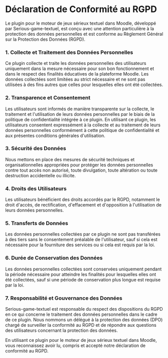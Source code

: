 # Déclaration de Conformité au RGPD

Le plugin pour le moteur de jeux sérieux textuel dans Moodle, développé par Serious-game-textuel, est conçu avec une attention particulière à la protection des données personnelles et est conforme au Règlement Général sur la Protection des Données (RGPD).

### 1. Collecte et Traitement des Données Personnelles

Ce plugin collecte et traite les données personnelles des utilisateurs uniquement dans la mesure nécessaire pour son bon fonctionnement et dans le respect des finalités éducatives de la plateforme Moodle. Les données collectées sont limitées au strict nécessaire et ne sont pas utilisées à des fins autres que celles pour lesquelles elles ont été collectées.

### 2. Transparence et Consentement

Les utilisateurs sont informés de manière transparente sur la collecte, le traitement et l'utilisation de leurs données personnelles par le biais de la politique de confidentialité intégrée à ce plugin. En utilisant ce plugin, les utilisateurs consentent expressément à la collecte et au traitement de leurs données personnelles conformément à cette politique de confidentialité et aux présentes conditions générales d'utilisation.

### 3. Sécurité des Données

Nous mettons en place des mesures de sécurité techniques et organisationnelles appropriées pour protéger les données personnelles contre tout accès non autorisé, toute divulgation, toute altération ou toute destruction accidentelle ou illicite.

### 4. Droits des Utilisateurs

Les utilisateurs bénéficient des droits accordés par le RGPD, notamment le droit d'accès, de rectification, d'effacement et d'opposition à l'utilisation de leurs données personnelles. 

### 5. Transferts de Données

Les données personnelles collectées par ce plugin ne sont pas transférées à des tiers sans le consentement préalable de l'utilisateur, sauf si cela est nécessaire pour la fourniture des services ou si cela est requis par la loi.

### 6. Durée de Conservation des Données

Les données personnelles collectées sont conservées uniquement pendant la période nécessaire pour atteindre les finalités pour lesquelles elles ont été collectées, sauf si une période de conservation plus longue est requise par la loi.

### 7. Responsabilité et Gouvernance des Données

Serious-game-textuel est responsable du respect des dispositions du RGPD en ce qui concerne le traitement des données personnelles dans le cadre de ce plugin. Nous nommons un délégué à la protection des données (DPO) chargé de surveiller la conformité au RGPD et de répondre aux questions des utilisateurs concernant la protection des données.

En utilisant ce plugin pour le moteur de jeux sérieux textuel dans Moodle, vous reconnaissez avoir lu, compris et accepté notre déclaration de conformité au RGPD.
